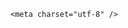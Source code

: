 <!DOCTYPE html>
<html lang="zh-CN">

<head>
    
<title>巴方称印度一战机在巴境内被击落，飞行员被俘，印度飞行员技术如何？为何多次被击落还要进巴领空？ _腾讯新闻</title>
<meta name="keywords" content="印度空军,巴基斯坦_军事,巴基斯坦空军,印度_军事,印度,军机,印军,战斗机,飞行员,战机,巴方">
<meta name="description" content="总台记者从巴基斯坦军方消息人士处获悉，当地时间5月10日，一架印度空军战斗机在巴基斯坦旁遮普省锡亚尔科特（Sialkot）附近地区被击落。印度飞行员被俘虏。目前印度官方暂未证实此消息。（总台记者 崔如） 2025中央广播电视总台版权所有。未经许可，请勿转载使用。...">
<meta name="author" content="腾讯网">
<meta name="copyright" content="Copyright 1998 - 2025 Tencent. All Rights Reserved">
<meta property="og:type" content="news" />

<meta property="og:title" content="巴方称印度一战机在巴境内被击落，飞行员被俘，印度飞行员技术如何？为何多次被击落还要进巴领空？ _腾讯新闻" />
<meta property="og:description" content="总台记者从巴基斯坦军方消息人士处获悉，当地时间5月10日，一架印度空军战斗机在巴基斯坦旁遮普省锡亚尔科特（Sialkot）附近地区被击落。印度飞行员被俘虏。目前印度官方暂未证实此消息。（总台记者 崔如） 2025中央广播电视总台版权所有。未经许可，请勿转载使用。..." />
<meta property="og:url" content="https://news.qq.com/rain/a/20250510Q02PLA00" />
<meta property="og:image" content="https://inews.gtimg.com/news_ls/OHeQXgcgqcR_dGzKH1JXr1LkBqQ4BxxzESG7ebTE-Eo_YAA_640330/0" />
<meta property="article:author" content="" />
<meta property="article:published_time" content="2025-05-10 11:55:57" />
<meta property="category" content="" />

    <meta charset="utf-8" />
<meta http-equiv="X-UA-Compatible" content="IE=Edge" />
<meta name="viewport" content="width=device-width, initial-scale=1, shrink-to-fit=no" />
<link rel="dns-prefetch" href="mat1.gtimg.com">
<link rel="dns-prefetch" href="i.news.qq.com">
<link rel="shortcut icon" href="https://mat1.gtimg.com/qqcdn/qqindex2021/favicon.ico">
<script nomodule="true" src="https://mat1.gtimg.com/qqcdn/qqindex2021/common-static/20240515201444/core3-37-1.min.js"></script>
<script>
  try {
    if (!window.IntersectionObserver) {
      var observerScript = document.createElement('script');
      observerScript.src = "https://mat1.gtimg.com/qqcdn/qqindex2021/common-static/20241024141058/intersection-observer-polyfill.js";
      document.head.appendChild(observerScript);
    }
  } catch (error) {}
</script>

<script>
  try {
    if (!Element.prototype.scrollTo) {
      var scrollScript = document.createElement('script');
      scrollScript.src = "https://mat1.gtimg.com/qqcdn/qqindex2021/common-static/20241025153001/scroll-behavior-polyfill.js";
      document.head.appendChild(scrollScript);
    }
  } catch (error) {}
</script>
<script>
  try {
    if ('scrollRestoration' in window.history) {
      window.history.scrollRestoration = 'manual';
    }
    window.isPcClient = Boolean(window.electron) && (
      window.navigator.userAgent.indexOf('pc-client') > 0 ||
      window.navigator.userAgent.indexOf('TencentNews') > 0
    );
  } catch {}
</script>
<script>
  try {
    if (window.isPcClient) {
      var bodyStyle = document.createElement('style');
      bodyStyle.innerText = 'body{ zoom: 0.95 }';
      document.head.appendChild(bodyStyle);
    }
  } catch {}
</script>
<script>
  window.DATA = {"extra_property":{"FeedbackDetailDisableInsert":0,"zanSkinType":""},"is_deleted":0,"news_app_recommend_status":4,"news_update_time":1746853266,"self_declare":{"declare":"个人观点，仅供参考"},"channelEntryJumpType":1,"detail_entry":{"orignal_entry":1,"is_orignal":1},"emojiRelatedSwitch":1,"time":"2025-05-10 10:13:45","emojiSwitch":1,"forbidCommentUpDown":0,"likeInfo":0,"question_id":"","url":"https://view.inews.qq.com/a/20250510Q02PLA00","all_long_pic":1,"categoryrray":{"category_id":"85","sub_category_id":"745"},"copyright_wording_share":"免责声明","ret":0,"title":"巴方称印度一战机在巴境内被击落，飞行员被俘，印度飞行员技术如何？为何多次被击落还要进巴领空？ ","closeCommentBanner":0,"enableDiffusion":1,"relate_extend_infos":{"url":"http://view.inews.qq.com/a/20250510A02LCZ00","abstract":"总台记者从巴基斯坦军方消息人士处获悉，当地时间5月10日，一架印度空军战斗机在巴基斯坦旁遮普省锡亚尔科特（Sialkot）附近地区被击落。印度飞行员被俘虏。目前印度官方暂未证实此消息。（总台记者 崔如） 2025中央广播电视总台版权所有。未经许可，请勿转载使用。...","id":"20250510A02LCZ00","imgURL":"https://inews.gtimg.com/news_ls/O1QZjL1ODmcdJtNrDveJ4wGt8RfaZU3XuZ7ATLMRyuU2cAA_640330/0","imgURLSmall":"https://inews.gtimg.com/news_ls/O1QZjL1ODmcdJtNrDveJ4wGt8RfaZU3XuZ7ATLMRyuU2cAA_150120/0","longTitle":"巴基斯坦称击落印度一架战机俘虏飞行员 印方尚未证实","title":"巴基斯坦称击落印度一架战机俘虏飞行员 印方尚未证实"},"shareImg":"https://inews.gtimg.com/om_ls/Ol8DPRaVgraGSd8hEjNzdTg01pPutCdd--raycL_vFY4EAA_870492/0","already_answer":false,"ai_switch":true,"disableDeclare":1,"isSensitive":0,"attribute":{},"atype":232,"content":null,"final_declare":["个人观点，仅供参考"],"intro":"","FadCid":"","abstract":"","article_category":"85","safe_cntl":{"close_all_favorite":0,"close_global_news_sis":0,"emoticon_comment_mode":0,"close_all_ad":0,"close_all_emoticon_comment":0,"close_all_rel":0,"close_comment_dislike":0,"close_relate_thing":0,"close_share_pull":0},"iNewsRecommendLevel":1,"surl":"https://view.inews.qq.com/a/20250510Q02PLA00","answer_num":2,"adInfo":{"openAds":1,"openAdsComment":1,"openAdsPhotos":1,"openAdsText":1,"openRelatedNewsAd":1},"content_words_num":39,"copyright_share":"本文来自腾讯新闻客户端创作者，不代表腾讯新闻的观点和立场。","questionInfo":{"url":"http://view.inews.qq.com/a/20250510Q02PLA00","abstract":"","id":"20250510Q02PLA00","longtitle":"巴方称印度一战机在巴境内被击落，印度飞行员技术如何？","question_short_title":"巴方称印度一战机在巴境内被击落，飞行员被俘，印度飞行员技术如何？为何多次被击落还要进巴领空？ ","relate_extend_infos":[{"url":"https://view.inews.qq.com/a/20250510A02LCZ00","abstract":"总台记者从巴基斯坦军方消息人士处获悉，当地时间5月10日，一架印度空军战斗机在巴基斯坦旁遮普省锡亚尔科特（Sialkot）附近地区被击落。印度飞行员被俘虏。目前印度官方暂未证实此消息。（总台记者 崔如） 2025中央广播电视总台版权所有。未经许可，请勿转载使用。...","articletype":"0","id":"20250510A02LCZ00","longtitle":"巴基斯坦称击落印度一架战机俘虏飞行员 印方尚未证实","picShowType":"90092","thumbnails_qqnews":["https://inews.gtimg.com/news_ls/O1QZjL1ODmcdJtNrDveJ4wGt8RfaZU3XuZ7ATLMRyuU2cAA_294195/0"],"title":"巴基斯坦称击落印度一架战机俘虏飞行员 印方尚未证实"}],"thumbnails_qqnews":["https://inews.gtimg.com/om_ls/Ol8DPRaVgraGSd8hEjNzdTg01pPutCdd--raycL_vFY4EAA_294195/0"],"title":"巴方称印度一战机在巴境内被击落，飞行员被俘，印度飞行员技术如何？为何多次被击落还要进巴领空？ "},"shareDesc":"腾讯新闻","remarks":"","card":{"desc":"腾讯新闻问答课代表，结合当下热点新闻和网友热议，发现好问题，期待好回答。","icon":"https://inews.gtimg.com/om_ls/OPBO91JgEbYG-O62jC2hCRA_yoydsA8oEANb87pxgNxKgAA_200200/0","vip_icon":"http://inews.gtimg.com/newsapp_ls/0/14876051701/0","vip_type_new":"30012","suid":"8QMc339d5IQeuTzY5QN3","chlid":"22983986","vip_icon_night":"http://inews.gtimg.com/newsapp_ls/0/14876052067/0","vip_place":"left","msgEntry":1,"uin":"ecbe89d289b6198c7996f16538ebc224f9","update_frequency":"1970-01-01 08:00:00","vip_desc":"腾讯新闻问答课代表官方账号","liveInfo":{},"cpLevel":2,"chlname":"问答课代表","vip_type":"30012"},"commentid":"","id":"20250510Q02PLA00","cms_id":"20250510Q02PLA00","articleId":"20250510Q02VEY00","article_type":232,"tags":"","desc":"总台记者从巴基斯坦军方消息人士处获悉，当地时间5月10日，一架印度空军战斗机在巴基斯坦旁遮普省锡亚尔科特（Sialkot）附近地区被击落。印度飞行员被俘虏。目前印度官方暂未证实此消息。（总台记者 崔如） 2025中央广播电视总台版权所有。未经许可，请勿转载使用。...","videoArr":[]};
</script>
<script>
  window.channelInfo = {"channelConfig":{"channelNav":[{"_auto_id":"1","active_alien_img":"","alien_img":"","channel_id":"news_news_home","is_local":"0","link":"https://www.qq.com","name_cn":"首页","name_en":"home"},{"_auto_id":"2","active_alien_img":"","alien_img":"","channel_id":"news_news_top","is_local":"0","link":"","name_cn":"要闻","name_en":"news"},{"_auto_id":"4","active_alien_img":"","alien_img":"","channel_id":"news_news_bj","is_local":"1","link":"","name_cn":"北京","name_en":"bj"},{"_auto_id":"5","active_alien_img":"","alien_img":"","channel_id":"news_news_finance","is_local":"0","link":"","name_cn":"财经","name_en":"finance"},{"_auto_id":"6","active_alien_img":"","alien_img":"","channel_id":"news_news_tech","is_local":"0","link":"","name_cn":"科技","name_en":"tech"},{"_auto_id":"7","active_alien_img":"","alien_img":"","channel_id":"tv","is_local":"0","link":"https://v.qq.com/channel/tv/?ptag=qqnews","name_cn":"电视剧","name_en":"tv"},{"_auto_id":"8","active_alien_img":"","alien_img":"","channel_id":"news_news_qa","is_local":"0","link":"","name_cn":"热问","name_en":"qa"},{"_auto_id":"9","active_alien_img":"","alien_img":"","channel_id":"news_news_ent","is_local":"0","link":"","name_cn":"娱乐","name_en":"ent"},{"_auto_id":"10","active_alien_img":"","alien_img":"","channel_id":"variety","is_local":"0","link":"https://v.qq.com/channel/variety/?ptag=qqnews","name_cn":"综艺","name_en":"variety"},{"_auto_id":"11","active_alien_img":"","alien_img":"","channel_id":"news_news_sports","is_local":"0","link":"","name_cn":"体育","name_en":"sports"},{"_auto_id":"13","active_alien_img":"","alien_img":"","channel_id":"news_news_nba","is_local":"0","link":"","name_cn":"NBA","name_en":"nba"},{"_auto_id":"14","active_alien_img":"","alien_img":"","channel_id":"news_news_world","is_local":"0","link":"","name_cn":"国际","name_en":"world"},{"_auto_id":"15","active_alien_img":"","alien_img":"","channel_id":"news_news_mil","is_local":"0","link":"","name_cn":"军事","name_en":"milite"},{"_auto_id":"16","active_alien_img":"","alien_img":"","channel_id":"news_news_auto","is_local":"0","link":"","name_cn":"汽车","name_en":"auto"},{"_auto_id":"17","active_alien_img":"","alien_img":"","channel_id":"news_news_house","is_local":"0","link":"","name_cn":"房产","name_en":"house"},{"_auto_id":"18","active_alien_img":"","alien_img":"","channel_id":"news_news_edu","is_local":"0","link":"","name_cn":"教育","name_en":"edu"},{"_auto_id":"19","active_alien_img":"","alien_img":"","channel_id":"news_news_antip","is_local":"0","link":"","name_cn":"健康","name_en":"health"},{"_auto_id":"20","active_alien_img":"","alien_img":"","channel_id":"news_news_video","is_local":"0","link":"","name_cn":"视频","name_en":"video"},{"_auto_id":"21","active_alien_img":"","alien_img":"","channel_id":"news_news_game","is_local":"0","link":"","name_cn":"游戏","name_en":"games"},{"_auto_id":"22","active_alien_img":"","alien_img":"","channel_id":"news_news_nchupin","is_local":"0","link":"","name_cn":"眼界","name_en":"chupin"},{"_auto_id":"24","active_alien_img":"","alien_img":"","channel_id":"news_news_football","is_local":"0","link":"","name_cn":"足球","name_en":"football"},{"_auto_id":"25","active_alien_img":"","alien_img":"","channel_id":"news_news_kepu","is_local":"0","link":"","name_cn":"科学","name_en":"kepu"},{"_auto_id":"26","active_alien_img":"","alien_img":"","channel_id":"news_news_digi","is_local":"0","link":"","name_cn":"数码","name_en":"digi"},{"_auto_id":"28","active_alien_img":"","alien_img":"","channel_id":"ymzx","is_local":"0","link":"https://gamer.qq.com/v2/cloudgame/game/96897?ichannel=txxwpc0Ftxxwpc1","name_cn":"元梦之星","name_en":"news_news_ymzx"},{"_auto_id":"31","active_alien_img":"","alien_img":"","channel_id":"movie","is_local":"0","link":"https://v.qq.com/channel/movie/?ptag=qqnews","name_cn":"电影","name_en":"movie"},{"_auto_id":"32","active_alien_img":"","alien_img":"","channel_id":"news_news_esport","is_local":"0","link":"","name_cn":"电竞","name_en":"esport"},{"_auto_id":"34","active_alien_img":"","alien_img":"","channel_id":"news_news_history","is_local":"0","link":"","name_cn":"历史","name_en":"history"},{"_auto_id":"35","active_alien_img":"","alien_img":"","channel_id":"news_news_baby","is_local":"0","link":"","name_cn":"育儿","name_en":"baby"},{"_auto_id":"36","active_alien_img":"","alien_img":"","channel_id":"hbjy","is_local":"0","link":"https://gp.qq.com/act/a20250421mnqlx/news.shtml","name_cn":"和平精英","name_en":"news_news_hbjy"},{"_auto_id":"37","active_alien_img":"","alien_img":"","channel_id":"cloud_gamer","is_local":"0","link":"https://gamer.qq.com/?ichannel=txxwpc0Ftxxwpc1","name_cn":"云游戏","name_en":"cloud_gamer"},{"_auto_id":"38","active_alien_img":"","alien_img":"","channel_id":"news_news_lic","is_local":"0","link":"","name_cn":"理财","name_en":"finance_licai"},{"_auto_id":"39","active_alien_img":"","alien_img":"","channel_id":"news_news_istock","is_local":"0","link":"","name_cn":"股票","name_en":"finance_stock"},{"_auto_id":"40","active_alien_img":"","alien_img":"","channel_id":"ren_min_shi_pin","is_local":"0","link":"https://news.qq.com/omn/author/8QMd3Hld74cbujbY?tab=om_video","name_cn":"人民视频","name_en":"ren_min_shi_pin"},{"_auto_id":"41","active_alien_img":"","alien_img":"","channel_id":"news_news_weather","is_local":"0","link":"https://tianqi.qq.com/index.htm","name_cn":"天气","name_en":"weather"}]}};
</script>
<script>
  window.articleConfig = {"rightConfig":[{"_auto_id":"1","category_key":"default","modules":"{\"moduleList\":[{\"title\":\"精选视频\",\"id\":\"video_album\",\"videoType\":\"tag\",\"videoId\":\"aUepxrtchGM=\"},{\"title\":\"下载条\",\"id\":\"download_banner\",\"isSticky\":1},{\"title\":\"热点榜\",\"id\":\"hot_rank_list\",\"isSticky\":1},{\"title\":\"广告推广\",\"id\":\"ssp_ad_module\",\"category\":\"ad_ssp\",\"loid\":\"109\",\"isSticky\":1}]}"}],"tonglanAdConfig":[],"bottomConfig":[],"videoAdConfig":[],"rightGameConfig":[]};
</script>
<script src="https://mat1.gtimg.com/www/js/emonitor/custom_ed041a23.js" charset="utf-8"></script>
<script>
  try {
    window.emonitorIns = emonitor.create({
      name: 'newsqq_quesionArticle',
      atta: {
        name: 'newsqq',
      },
      mode: '007',
    });
  } catch (err) {
    console.warn(err);
  }
</script>
<link href="https://mat1.gtimg.com/qqcdn/qqindex2021/common-static/hel/qqnews-pc-dc_20250509063039/static/css/qa.css" rel="stylesheet">

<script>window.__HEL_PRESET_META__={"qqnews-pc-components":{"app":{"id":1366,"name":"qqnews-pc-components","app_group_name":"qqnews-pc-components","proj_ver":{"map":{},"utime":0},"online_version":"qqnews-pc-components_20250306025658","build_version":"qqnews-pc-components_20250509062829","update_at":"2025-05-09T10:29:21.000Z","desc":"set by [init], from container [formal.pc.dc.sz100981] worker [0]"},"version":{"sub_app_name":"qqnews-pc-components","sub_app_version":"qqnews-pc-components_20250509062829","src_map":{"webDirPath":"https://mat1.gtimg.com/qqcdn/qqindex2021/common-static/hel/qqnews-pc-components_20250509062829","htmlIndexSrc":"https://mat1.gtimg.com/qqcdn/qqindex2021/common-static/hel/qqnews-pc-components_20250509062829/index.html","extractMode":"all","iframeSrc":"","chunkCssSrcList":["https://mat1.gtimg.com/qqcdn/qqindex2021/common-static/hel/qqnews-pc-components_20250509062829/static/css/index.css"],"chunkJsSrcList":["https://mat1.gtimg.com/qqcdn/qqindex2021/common-static/hel/qqnews-pc-components_20250509062829/static/js/index.js"],"staticCssSrcList":[],"staticJsSrcList":["https://mat1.gtimg.com/qqcdn/qqindex2021/static/20231212123233/react.production.min.js","https://mat1.gtimg.com/qqcdn/qqindex2021/static/20231212123233/react-dom.production.min.js","https://mat1.gtimg.com/qqcdn/qqindex2021/common-static/hel/hel-base-v16.js"],"relativeCssSrcList":[],"relativeJsSrcList":[],"privCssSrcList":[],"srvModSrcList":[],"headAssetList":[{"tag":"staticScript","append":false,"attrs":{"src":"https://mat1.gtimg.com/qqcdn/qqindex2021/static/20231212123233/react.production.min.js"}},{"tag":"staticScript","append":false,"attrs":{"src":"https://mat1.gtimg.com/qqcdn/qqindex2021/static/20231212123233/react-dom.production.min.js"}},{"tag":"staticScript","append":false,"attrs":{"src":"https://mat1.gtimg.com/qqcdn/qqindex2021/common-static/hel/hel-base-v16.js"}},{"tag":"script","append":true,"attrs":{"src":"https://mat1.gtimg.com/qqcdn/qqindex2021/common-static/hel/qqnews-pc-components_20250509062829/static/js/index.js","defer":""}},{"tag":"link","append":true,"attrs":{"href":"https://mat1.gtimg.com/qqcdn/qqindex2021/common-static/hel/qqnews-pc-components_20250509062829/static/css/index.css","rel":"stylesheet"}}],"bodyAssetList":[]},"update_at":"2025-05-09T10:29:20.000Z","create_at":"2025-05-09T10:29:20.000Z","_worker_id":"0","_is_backup":true}}}</script>
<script>window.__VIEW_PATH__="question.ejs";</script>
</head>

<body id="dc-question-body">
  <div id="root"></div>
    <iframe style="display: none;" src="https://i.news.qq.com/web_backend/getWebPacUid"></iframe>
<script src="https://mat1.gtimg.com/qqcdn/qqindex2021/common-static/20240805160928/react.production.min.js"></script>
<script src="https://mat1.gtimg.com/qqcdn/qqindex2021/common-static/20240805160928/react-dom.production.min.js"></script>
<script src="https://mat1.gtimg.com/qqcdn/qqindex2021/common-static/20241018171503/universal-report.min.js"></script>
<script defer type="text/javascript" src="https://mat1.gtimg.com/qqcdn/qqindex2021/libs/barrier/aria.js?appid=9327b8b06379d9d1728bbfbe2025ef9c" charset="utf-8"></script>
<script defer src="https://t.captcha.qq.com/TCaptcha.js"></script>
<script>document.cookie="hel_err=;path=/;";</script>
<script src="https://mat1.gtimg.com/qqcdn/qqindex2021/common-static/hel/hel-base-v16.js"></script>
<script src="https://mat1.gtimg.com/qqcdn/qqindex2021/common-static/hel/qqnews-pc-hel-entry_20250117174052/static/js/index.js"></script>
<link rel="preload" href="https://mat1.gtimg.com/qqcdn/qqindex2021/common-static/hel/qqnews-pc-dc_20250509063039/static/js/qa.js" as="script">
<link rel="preload" href="https://mat1.gtimg.com/qqcdn/qqindex2021/common-static/hel/qqnews-pc-components_20250509062829/static/js/index.js" as="script">
<script>window.loadProject("https://mat1.gtimg.com/qqcdn/qqindex2021/common-static/hel/qqnews-pc-dc_20250509063039/static/js/qa.js");</script>
<iframe id="videoFrame" style="display: none;" src="https://video.qq.com/cookie/sync_qqnews.html"></iframe>
</body>

</html>
